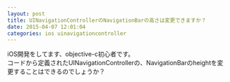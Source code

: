 ```yaml
---
layout: post
title: UINavigationControllerのNavigationBarの高さは変更できますか？
date: 2015-04-07 12:01:04
categories: ios uinavigationcontroller
---
```

<p>iOS開発をしてます、objective-c初心者です。<br>
コードから定義されたUINavigationControllerの、NavigationBarのheightを変更することはできるのでしょうか？</p>
